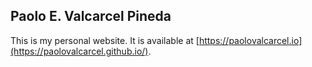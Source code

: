 ## Paolo E. Valcarcel Pineda

This is my personal website. It is available at [https://paolovalcarcel.io](https://paolovalcarcel.github.io/).
